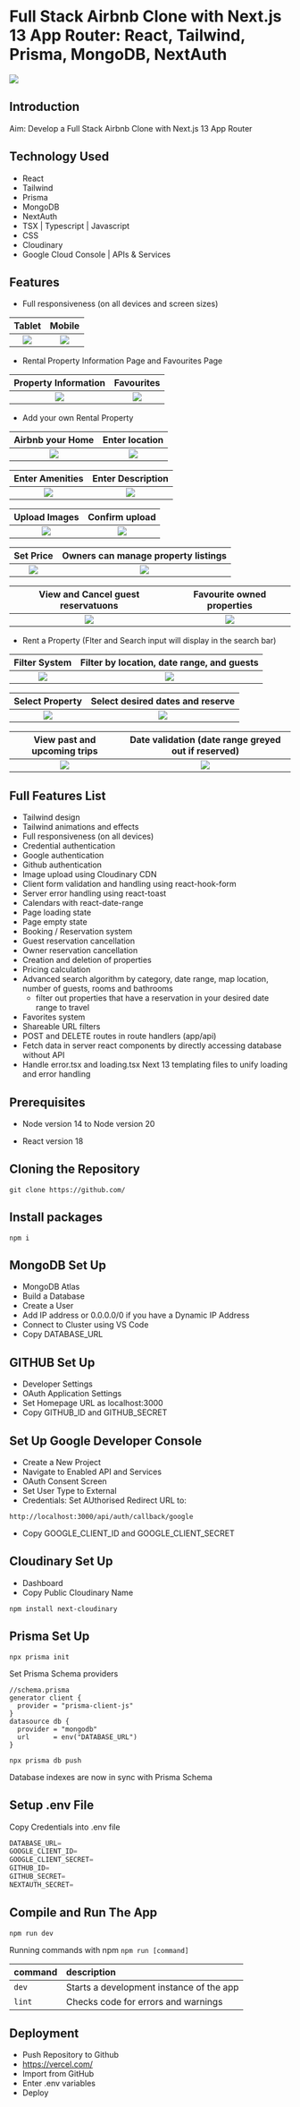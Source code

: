 # Full Stack Airbnb Clone with Next.js 13 App Router: React, Tailwind, Prisma, MongoDB, NextAuth

<img src="docs/home.png">

## Introduction

Aim: Develop a Full Stack Airbnb Clone with Next.js 13 App Router

## Technology Used
- React
- Tailwind 
- Prisma
- MongoDB
- NextAuth
- TSX | Typescript | Javascript 
- CSS
- Cloudinary 
- Google Cloud Console | APIs & Services

## Features
- Full responsiveness (on all devices and screen sizes)

Tablet          |  Mobile
:-------------------------:|:-------------------------:
<img src="docs/home1.png">  |  <img src="docs/home2.png">

- Rental Property Information Page and Favourites Page

Property Information          |  Favourites
:-------------------------:|:-------------------------:
<img src="docs/info.png">  |  <img src="docs/favourites.png">

- Add your own Rental Property

Airbnb your Home         |  Enter location      
:-------------------------:|:-------------------------:
<img src="docs/addhome.png">  |  <img src="docs/addhome1.png"> 

Enter Amenities       |  Enter Description     
:-------------------------:|:-------------------------:
<img src="docs/addhome2.png">  |  <img src="docs/addhome3.png"> 

Upload Images    |  Confirm upload    
:-------------------------:|:-------------------------:
<img src="docs/upload.png">  |  <img src="docs/upload2.png"> 

Set Price    |  Owners can manage property listings  
:-------------------------:|:-------------------------:
<img src="docs/addhome5.png">  |  <img src="docs/allproperties.png"> 

View and Cancel guest reservatuons    |  Favourite owned properties
:-------------------------:|:-------------------------:
<img src="docs/allreservations.png">   |  <img src="docs/myproperty.png"> 



- Rent a Property (Flter and Search input will display in the search bar)

Filter System          |  Filter by location, date range, and guests      
:-------------------------:|:-------------------------:
<img src="docs/filter.png">  |  <img src="docs/rent3.png"> 

Select Property       |  Select desired dates and reserve     
:-------------------------:|:-------------------------:
<img src="docs/rent4.png">  |  <img src="docs/rent5.png"> 

View past and upcoming trips      |  Date validation (date range greyed out if reserved)
:-------------------------:|:-------------------------:
<img src="docs/trips.png">  |  <img src="docs/datevalidation.png"> 


## Full Features List
- Tailwind design
- Tailwind animations and effects
- Full responsiveness (on all devices)
- Credential authentication
- Google authentication
- Github authentication
- Image upload using Cloudinary CDN
- Client form validation and handling using react-hook-form
- Server error handling using react-toast
- Calendars with react-date-range
- Page loading state
- Page empty state
- Booking / Reservation system
- Guest reservation cancellation
- Owner reservation cancellation
- Creation and deletion of properties
- Pricing calculation
- Advanced search algorithm by category, date range, map location, number of guests, rooms and bathrooms
    - filter out properties that have a reservation in your desired date range to travel
- Favorites system
- Shareable URL filters
- POST and DELETE routes in route handlers (app/api)
- Fetch data in server react components by directly accessing database without API
- Handle error.tsx and loading.tsx  Next 13 templating files to unify loading and error handling

## Prerequisites

- Node version 14 to Node version 20

- React version 18

## Cloning the Repository

```shell
git clone https://github.com/
```

## Install packages

```shell
npm i
```

## MongoDB Set Up

- MongoDB Atlas 
- Build a Database
- Create a User
- Add IP address or 0.0.0.0/0 if you have a Dynamic IP Address
- Connect to Cluster using VS Code
- Copy DATABASE_URL

## GITHUB Set Up

- Developer Settings
- OAuth Application Settings
- Set Homepage URL as localhost:3000
- Copy GITHUB_ID and GITHUB_SECRET

## Set Up Google Developer Console

- Create a New Project
- Navigate to Enabled API and Services
- OAuth Consent Screen
- Set User Type to External
- Credentials: Set AUthorised Redirect URL to:
```shell
http://localhost:3000/api/auth/callback/google
```
- Copy GOOGLE_CLIENT_ID and GOOGLE_CLIENT_SECRET

## Cloudinary Set Up
- Dashboard
- Copy Public Cloudinary Name
```shell
npm install next-cloudinary
```
## Prisma Set Up

```shell
npx prisma init
```
Set Prisma Schema providers

```tsx
//schema.prisma
generator client {
  provider = "prisma-client-js"
}
datasource db {
  provider = "mongodb"
  url      = env("DATABASE_URL")
}
```

```shell
npx prisma db push

```
Database indexes are now in sync with Prisma Schema

## Setup .env File

Copy Credentials into .env file

```js
DATABASE_URL=
GOOGLE_CLIENT_ID=
GOOGLE_CLIENT_SECRET=
GITHUB_ID=
GITHUB_SECRET=
NEXTAUTH_SECRET=
```
## Compile and Run The App

```shell
npm run dev
```

Running commands with npm `npm run [command]`

| command         | description                              |
| :-------------- | :--------------------------------------- |
| `dev`           | Starts a development instance of the app |
| `lint`          | Checks code for errors and warnings |

## Deployment 

- Push Repository to Github
- https://vercel.com/
- Import from GitHub
- Enter .env variables
- Deploy
